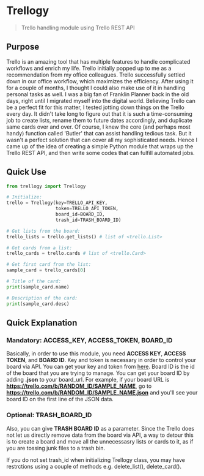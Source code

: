 # Trellogy

<blockquote>Trello handling module using Trello REST API</blockquote>

## Purpose

Trello is an amazing tool that has multiple features to handle complicated workflows and enrich my life. Trello initially popped up to me as a recommendation from my office colleagues. Trello successfully settled down in our office workflow, which maximizes the efficiency.
After using it for a couple of months, I thought I could also make use of it in handling personal tasks as well. I was a big fan of Franklin Planner back in the old days, right until I migrated myself into the digital world. Believing Trello can be a perfect fit for this matter, I tested jotting down things on the Trello every day.
It didn't take long to figure out that it is such a time-consuming job to create lists, rename them to future dates accordingly, and duplicate same cards over and over. Of course, I knew the core (and perhaps most handy) function called 'Butler' that can assist handling tedious task. But it wasn't a perfect solution that can cover all my sophisticated needs. Hence I came up of the idea of creating a simple Python module that wraps up the Trello REST API, and then write some codes that can fulfill automated jobs.

## Quick Use

```python
from trellogy import Trellogy

# Initialize:
trello = Trellogy(key=TRELLO_API_KEY,
                  token=TRELLO_API_TOKEN,
                  board_id=BOARD_ID,
                  trash_id=TRASH_BOARD_ID)

# Get lists from the board:
trello_lists = trello.get_lists() # list of <trello.List>

# Get cards from a list:
trello_cards = trello.cards # list of <trello.Card>

# Get first card from the list:
sample_card = trello_cards[0]

# Title of the card:
print(sample_card.name)

# Description of the card:
print(sample_card.desc)
```

## Quick Explanation

### Mandatory: ACCESS_KEY, ACCESS_TOKEN, BOARD_ID

Basically, in order to use this module, you need **ACCESS KEY**, **ACCESS TOKEN**, and **BOARD ID**. Key and token is necessary in order to control your board via API. You can get your key and token from [here](https://trello.com/app-key).
Board ID is the id of the board that you are trying to manage. You can get your board ID by adding **.json** to your board_url. For example, if your board URL is **https://trello.com/b/RANDOM_ID/SAMPLE_NAME**, go to **https://trello.com/b/RANDOM_ID/SAMPLE_NAME.json** and you'll see your board ID on the first line of the JSON data.

### Optional: TRASH_BOARD_ID

Also, you can give **TRASH BOARD ID** as a parameter. Since the Trello does not let us directly remove data from the board via API, a way to detour this is to create a board and move all the unnecessasry lists or cards to it, as if you are tossing junk files to a trash bin.

If you do not set trash_id when initializing Trellogy class, you may have restrctions using a couple of methods e.g. delete_list(), delete_card().
